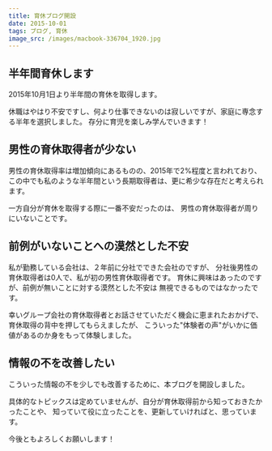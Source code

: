 ```yaml
---
title: 育休ブログ開設
date: 2015-10-01
tags: ブログ, 育休
image_src: /images/macbook-336704_1920.jpg
---
```


## 半年間育休します

2015年10月1日より半年間の育休を取得します。

休職はやはり不安ですし、何より仕事できないのは寂しいですが、家庭に専念する半年を選択しました。
存分に育児を楽しみ学んでいきます！

## 男性の育休取得者が少ない

男性の育休取得率は増加傾向にあるものの、2015年で2%程度と言われており、
この中でも私のような半年間という長期取得者は、更に希少な存在だと考えられます。

一方自分が育休を取得する際に一番不安だったのは、
男性の育休取得者が周りにいないことです。

## 前例がいないことへの漠然とした不安

私が勤務している会社は、２年前に分社でできた会社のですが、
分社後男性の育休取得者は0人で、私が初の男性育休取得者です。
育休に興味はあったのですが、前例が無いことに対する漠然とした不安は
無視できるものではなかったです。

幸いグループ会社の育休取得者とお話させていただく機会に恵まれたおかげで、
育休取得の背中を押してもらえましたが、
こういった"体験者の声"がいかに価値があるのか身をもって体験しました。

## 情報の不を改善したい

こういった情報の不を少しでも改善するために、本ブログを開設しました。

具体的なトピックスは定めていませんが、自分が育休取得前から知っておきたかったことや、
知っていて役に立ったことを、更新していければと、思っています。

今後ともよろしくお願いします！

